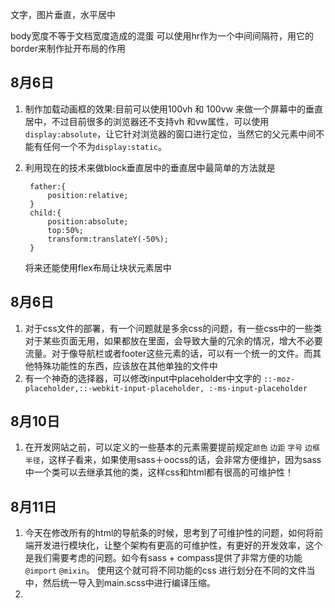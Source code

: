 文字，图片垂直，水平居中

body宽度不等于文档宽度造成的混蛋
可以使用hr作为一个中间间隔符，用它的border来制作扯开布局的作用
## 8月6日
1. 制作加载动画框的效果:目前可以使用100vh 和 100vw 来做一个屏幕中的垂直居中，不过目前很多的浏览器还不支持vh 和vw属性，可以使用`display:absolute`，让它针对浏览器的窗口进行定位，当然它的父元素中间不能有任何一个不为`display:static`。
2. 利用现在的技术来做block垂直居中的垂直居中最简单的方法就是

		father:{
			position:relative;
		}
		child:{
			position:absolute;
			top:50%;
			transform:translateY(-50%);
		}


	将来还能使用flex布局让块状元素居中

## 8月6日
1. 对于css文件的部署，有一个问题就是多余css的问题，有一些css中的一些类对于某些页面无用，如果都放在里面，会导致大量的冗余的情况，增大不必要流量。对于像导航栏或者footer这些元素的话，可以有一个统一的文件。而其他特殊功能性的东西，应该放在其他单独的文件中
2. 有一个神奇的选择器，可以修改input中placeholder中文字的
`::-moz-placeholder,::-webkit-input-placeholder, :-ms-input-placeholder`

## 8月10日
1. 在开发网站之前，可以定义的一些基本的元素需要提前规定`颜色` `边距` `字号` `边框半径`，这样子看来，如果使用sass＋oocss的话，会非常方便维护，因为sass中一个类可以去继承其他的类，这样css和html都有很高的可维护性！

## 8月11日
1. 今天在修改所有的html的导航条的时候，思考到了可维护性的问题，如何将前端开发进行模块化，让整个架构有更高的可维护性，有更好的开发效率，这个是我们需要考虑的问题。如今有sass + compass提供了非常方便的功能`@import` `@mixin`。 使用这个就可将不同功能的css 进行划分在不同的文件当中，然后统一导入到main.scss中进行编译压缩。
2. 
